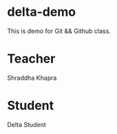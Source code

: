 # delta-demo
This is demo for Git &amp;&amp; Github class.


# Teacher
Shraddha Khapra

# Student
Delta Student